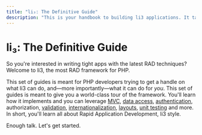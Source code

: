 ```yaml
---
title: "li₃: The Definitive Guide"
description: "This is your handbook to building li3 applications. It takes you through getting started, and provides an overview of all aspects of application-building that are covered by the framework."
---
```

# li₃: The Definitive Guide

So you're interested in writing tight apps with the latest RAD techniques? Welcome to li3, the most RAD framework for PHP.

This set of guides is meant for PHP developers trying to get a handle on what li3 can do, and—more importantly—what it can do for _you_. This set of guides is meant to give you a world-class tour of the framework. You'll learn how it implements and you can leverage [MVC](manual/architecture/mvc.md), [data access](manual/models), [authentication](manual/common-tasks/simple-authentication.md), authorization, [validation](manual/models/validation.md), [internationalization](manual/common-tasks/globalization.md), [layouts](manual/views/layouts.md), [unit testing](manual/quality-code/testing.md) and more. In short, you'll learn all about Rapid Application Development, li3 style.

Enough talk. Let's get started.


